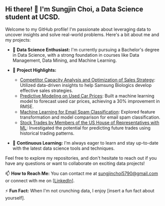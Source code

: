 ## Hi there! 👋 I'm Sungjin Choi, a Data Science student at UCSD.

Welcome to my GitHub profile! I'm passionate about leveraging data to uncover insights and solve real-world problems. Here's a bit about me and my projects:

- 🔬 **Data Science Enthusiast:** I'm currently pursuing a Bachelor's degree in Data Science, with a strong foundation in courses like Data Management, Data Mining, and Machine Learning.

- 🚀 **Project Highlights:**
   - [Competitor Capacity Analysis and Optimization of Sales Strategy](link): Utilized data-driven insights to help Samsung Biologics develop effective sales strategies.
   - [Predictive Modeling on Used Car Prices](link): Built a machine learning model to forecast used car prices, achieving a 30% improvement in RMSE.
   - [Machine Learning for Email Spam Classification](link): Explored feature transformation and model comparison for email spam classification.
   - [Stock Trades by Members of the US House of Representatives with ML](link): Investigated the potential for predicting future trades using historical trading patterns.

- 🌱 **Continuous Learning:** I'm always eager to learn and stay up-to-date with the latest data science tools and techniques.

Feel free to explore my repositories, and don't hesitate to reach out if you have any questions or want to collaborate on exciting data projects!

📫 **How to Reach Me:** You can contact me at sungjinchoi5790@gmail.com or connect with me on [[LinkedIn](https://www.linkedin.com/in/sungjin-choi-b00179258/)].

⚡ **Fun Fact:** When I'm not crunching data, I enjoy [insert a fun fact about yourself].
